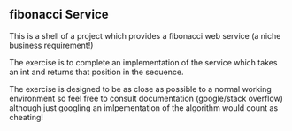 ## fibonacci Service

This is a shell of a project which provides a fibonacci web service (a niche business requirement!)

The exercise is to complete an implementation of the service which takes an int and returns that position in the sequence.

The exercise is designed to be as close as possible to a normal working environment so feel free to consult documentation (google/stack overflow) although just googling an imlpementation of the algorithm would count as cheating!
